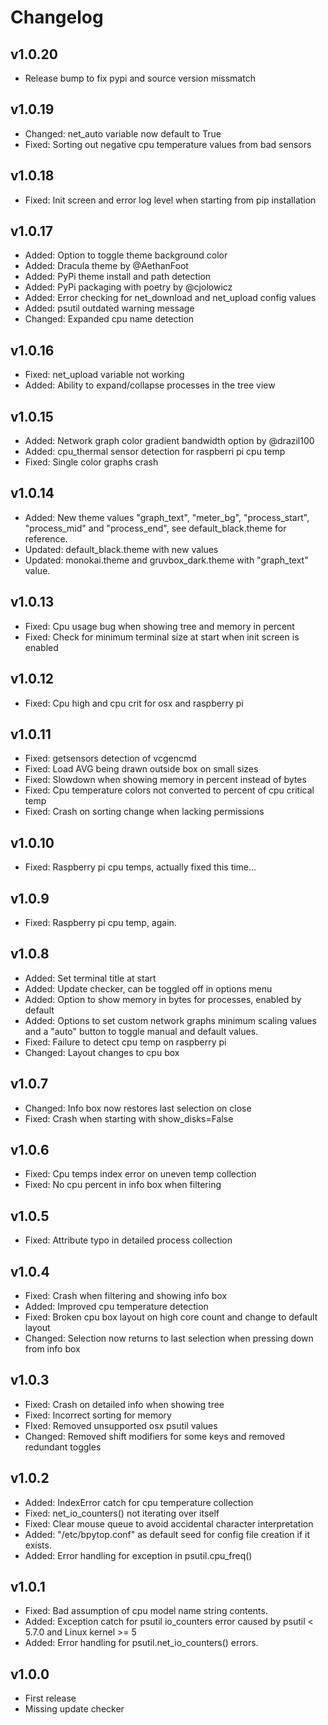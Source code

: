# Changelog

## v1.0.20

* Release bump to fix pypi and source version missmatch

## v1.0.19

* Changed: net_auto variable now default to True
* Fixed: Sorting out negative cpu temperature values from bad sensors

## v1.0.18

* Fixed: Init screen and error log level when starting from pip installation

## v1.0.17

* Added: Option to toggle theme background color
* Added: Dracula theme by @AethanFoot
* Added: PyPi theme install and path detection
* Added: PyPi packaging with poetry by @cjolowicz
* Added: Error checking for net_download and net_upload config values
* Added: psutil outdated warning message
* Changed: Expanded cpu name detection

## v1.0.16

* Fixed: net_upload variable not working
* Added: Ability to expand/collapse processes in the tree view

## v1.0.15

* Added: Network graph color gradient bandwidth option by @drazil100
* Added: cpu_thermal sensor detection for raspberri pi cpu temp
* Fixed: Single color graphs crash

## v1.0.14

* Added: New theme values "graph_text", "meter_bg", "process_start", "process_mid" and "process_end", see default_black.theme for reference.
* Updated: default_black.theme with new values
* Updated: monokai.theme and gruvbox_dark.theme with "graph_text" value.

## v1.0.13

* Fixed: Cpu usage bug when showing tree and memory in percent
* Fixed: Check for minimum terminal size at start when init screen is enabled

## v1.0.12

* Fixed: Cpu high and cpu crit for osx and raspberry pi

## v1.0.11

* Fixed: getsensors detection of vcgencmd
* Fixed: Load AVG being drawn outside box on small sizes
* Fixed: Slowdown when showing memory in percent instead of bytes
* Fixed: Cpu temperature colors not converted to percent of cpu critical temp
* Fixed: Crash on sorting change when lacking permissions

## v1.0.10

* Fixed: Raspberry pi cpu temps, actually fixed this time...

## v1.0.9

* Fixed: Raspberry pi cpu temp, again.

## v1.0.8

* Added: Set terminal title at start
* Added: Update checker, can be toggled off in options menu
* Added: Option to show memory in bytes for processes, enabled by default
* Added: Options to set custom network graphs minimum scaling values and a "auto" button to toggle manual and default values.
* Fixed: Failure to detect cpu temp on raspberry pi
* Changed: Layout changes to cpu box

## v1.0.7

* Changed: Info box now restores last selection on close
* Fixed: Crash when starting with show_disks=False

## v1.0.6

* Fixed: Cpu temps index error on uneven temp collection
* Fixed: No cpu percent in info box when filtering

## v1.0.5

* Fixed: Attribute typo in detailed process collection

## v1.0.4

* Fixed: Crash when filtering and showing info box
* Added: Improved cpu temperature detection
* Fixed: Broken cpu box layout on high core count and change to default layout
* Changed: Selection now returns to last selection when pressing down from info box

## v1.0.3

* Fixed: Crash on detailed info when showing tree
* Fixed: Incorrect sorting for memory
* FIxed: Removed unsupported osx psutil values
* Changed: Removed shift modifiers for some keys and removed redundant toggles

## v1.0.2

* Added: IndexError catch for cpu temperature collection
* Fixed: net_io_counters() not iterating over itself
* Fixed: Clear mouse queue to avoid accidental character interpretation
* Added: "/etc/bpytop.conf" as default seed for config file creation if it exists.
* Added: Error handling for exception in psutil.cpu_freq()

## v1.0.1

* Fixed: Bad assumption of cpu model name string contents.
* Added: Exception catch for psutil io_counters error caused by psutil < 5.7.0 and Linux kernel >= 5
* Added: Error handling for psutil.net_io_counters() errors.

## v1.0.0

* First release
* Missing update checker
